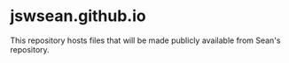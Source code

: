 # jswsean.github.io

This repository hosts files that will be made publicly available from Sean's repository.